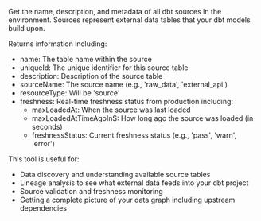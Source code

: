 Get the name, description, and metadata of all dbt sources in the environment. Sources represent external data tables that your dbt models build upon.

Returns information including:
- name: The table name within the source
- uniqueId: The unique identifier for this source table
- description: Description of the source table
- sourceName: The source name (e.g., 'raw_data', 'external_api')
- resourceType: Will be 'source'
- freshness: Real-time freshness status from production including:
  - maxLoadedAt: When the source was last loaded
  - maxLoadedAtTimeAgoInS: How long ago the source was loaded (in seconds)
  - freshnessStatus: Current freshness status (e.g., 'pass', 'warn', 'error')

This tool is useful for:
- Data discovery and understanding available source tables
- Lineage analysis to see what external data feeds into your dbt project
- Source validation and freshness monitoring
- Getting a complete picture of your data graph including upstream dependencies